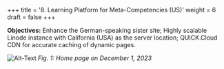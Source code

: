 +++
title = '8. Learning Platform for Meta-Competencies (US)'
weight = 6
draft = false
+++

**Objectives:** Enhance the German-speaking sister site; Highly scalable Linode instance with California (USA) as the server location; QUICK.Cloud CDN for accurate caching of dynamic pages.

![Alt-Text](/img/p8.1.jpg)
*Fig. 1: Home page on December 1, 2023*


